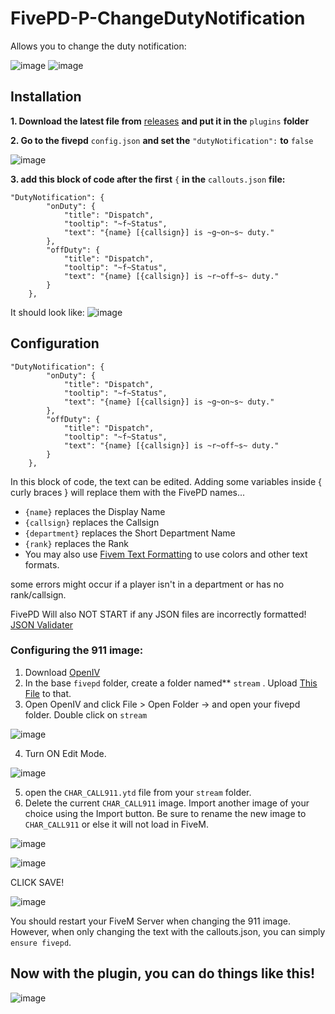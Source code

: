 # FivePD-P-ChangeDutyNotification

Allows you to change the duty notification:

![image](https://github.com/gggdunlix/FivePD-P-ChangeDutyNotification/assets/33298379/6b6496d7-a9f0-442c-be2e-0f792a339a60) ![image](https://github.com/gggdunlix/FivePD-P-ChangeDutyNotification/assets/33298379/c3d7df89-e70e-4ba5-983d-a5c460e8af4e)



## Installation

**1. Download the latest file from** [releases](/releases) **and put it in the** `plugins` **folder**

**2. Go to the fivepd** `config.json` **and set the** `"dutyNotification":` **to** `false` 

![image](https://github.com/gggdunlix/FivePD-P-ChangeDutyNotification/assets/33298379/cdd42a96-9903-48ec-87f7-108d2c10c129)

**3. add this block of code after the first** `{` **in the** `callouts.json` **file:**

```
"DutyNotification": {
		"onDuty": {
			"title": "Dispatch",
			"tooltip": "~f~Status",
			"text": "{name} [{callsign}] is ~g~on~s~ duty."
		},
		"offDuty": {
			"title": "Dispatch",
			"tooltip": "~f~Status",
			"text": "{name} [{callsign}] is ~r~off~s~ duty."
		}
	},
```
It should look like: ![image](https://github.com/gggdunlix/FivePD-P-ChangeDutyNotification/assets/33298379/ca147f60-6a57-4e38-b73f-e0a88dcd6a74)


## Configuration
```
"DutyNotification": {
		"onDuty": {
			"title": "Dispatch",
			"tooltip": "~f~Status",
			"text": "{name} [{callsign}] is ~g~on~s~ duty."
		},
		"offDuty": {
			"title": "Dispatch",
			"tooltip": "~f~Status",
			"text": "{name} [{callsign}] is ~r~off~s~ duty."
		}
	},
```
In this block of code, the text can be edited. Adding some variables inside { curly braces } will replace them with the FivePD names...
* `{name}` replaces the Display Name
* `{callsign}` replaces the Callsign
* `{department}` replaces the Short Department Name
* `{rank}` replaces the Rank
* You may also use [Fivem Text Formatting](https://docs.fivem.net/docs/game-references/text-formatting/) to use colors and other text formats.

some errors might occur if a player isn't in a department or has no rank/callsign.

FivePD Will also NOT START if any JSON files are incorrectly formatted!
[JSON Validater](https://jsonlint.com/)

### Configuring the 911 image:
1. Download [OpenIV](https://openiv.org/)
2. In the base `fivepd`  folder, create a folder named** `stream` . Upload [This File](https://github.com/gggdunlix/FivePD-P-ChangeDutyNotification/releases/download/ytd/CHAR_CALL911.ytd) to that.
3. Open OpenIV and click File > Open Folder -> and open your fivepd folder. Double click on `stream`

![image](https://github.com/gggdunlix/FivePD-P-ChangeDutyNotification/assets/33298379/e4478f2a-ccdc-4a20-b99f-1c83173801fb)


4. Turn ON Edit Mode.

![image](https://github.com/gggdunlix/FivePD-P-ChangeDutyNotification/assets/33298379/56a3c9d9-5416-4d53-ac64-e5dea27bd135)


5. open the `CHAR_CALL911.ytd` file from your `stream` folder.
6. Delete the current `CHAR_CALL911` image. Import another image of your choice using the Import button. Be sure to rename the new image to `CHAR_CALL911` or else it will not load in FiveM.

![image](https://github.com/gggdunlix/FivePD-P-ChangeDutyNotification/assets/33298379/ebea76d3-aab7-4d4b-93be-37be2c35c5d5)

![image](https://github.com/gggdunlix/FivePD-P-ChangeDutyNotification/assets/33298379/06703e3f-ab7c-40f3-aac8-20e79276f8c2)

CLICK SAVE!

![image](https://github.com/gggdunlix/FivePD-P-ChangeDutyNotification/assets/33298379/189aeff7-5f1a-420a-b06d-7b39d5b4bf40)

You should restart your FiveM Server when changing the 911 image. However, when only changing the text with the callouts.json, you can simply `ensure fivepd`.


## Now with the plugin, you can do things like this!
![image](https://github.com/gggdunlix/FivePD-P-ChangeDutyNotification/assets/33298379/1dfb9bae-4432-4572-a66e-c2ed2142c9cc)


